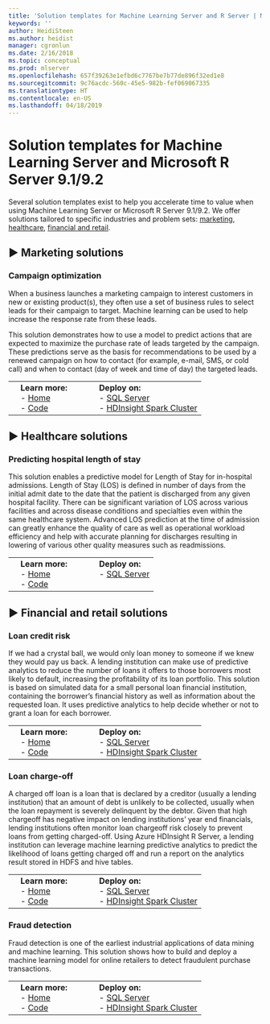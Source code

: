 ```yaml
---
title: 'Solution templates for Machine Learning Server and R Server | Machine Learning Server '
keywords: ''
author: HeidiSteen
ms.author: heidist
manager: cgronlun
ms.date: 2/16/2018
ms.topic: conceptual
ms.prod: mlserver
ms.openlocfilehash: 657f39263e1efbd6c7767be7b77de896f32ed1e8
ms.sourcegitcommit: 9c76acdc-560c-45e5-982b-fef069067335
ms.translationtype: HT
ms.contentlocale: en-US
ms.lasthandoff: 04/18/2019
---
```

# <a name="solution-templates-for-machine-learning-server-and-microsoft-r-server-9192"></a>Solution templates for Machine Learning Server and Microsoft R Server 9.1/9.2

Several solution templates exist to help you accelerate time to value when using Machine Learning Server or Microsoft R Server 9.1/9.2. We offer solutions tailored to specific industries and problem sets: [marketing](#marketing), [healthcare](#healthcare), [financial and retail](#financial).


<a name="marketing"></a> 

## <a name="9658-marketing-solutions"></a>&#9658; Marketing solutions 

### <a name="campaign-optimization"></a>Campaign optimization 

When a business launches a marketing campaign to interest customers in new or existing product(s), they often use a set of business rules to select leads for their campaign to target. Machine learning can be used to help increase the response rate from these leads. 
  
This solution demonstrates how to use a model to predict actions that are expected to maximize the purchase rate of leads targeted by the campaign. These predictions serve as the basis for recommendations to be used by a renewed campaign on how to contact (for example, e-mail, SMS, or cold call) and when to contact (day of week and time of day) the targeted leads.

||||
|---|----|--|
||**Learn more:**&nbsp;&nbsp;&nbsp;&nbsp;&nbsp;&nbsp;&nbsp;&nbsp;&nbsp;&nbsp;&nbsp;<br>- [Home](https://microsoft.github.io/r-server-campaign-optimization) <br>- [Code](https://github.com/Microsoft/r-server-campaign-optimization)|**Deploy on:**<br>- [SQL Server](https://aka.ms/campaignoptimization)<br>- [HDInsight Spark Cluster](https://aka.ms/campaign-hdi)|

<a name="healthcare"></a> 

## <a name="9658-healthcare-solutions"></a>&#9658; Healthcare solutions

### <a name="predicting-hospital-length-of-stay"></a>Predicting hospital length of stay

This solution enables a predictive model for Length of Stay for in-hospital admissions. Length of Stay (LOS) is defined in number of days from the initial admit date to the date that the patient is discharged from any given hospital facility. There can be significant variation of LOS across various facilities and across disease conditions and specialties even within the same healthcare system. Advanced LOS prediction at the time of admission can greatly enhance the quality of care as well as operational workload efficiency and help with accurate planning for discharges resulting in lowering of various other quality measures such as readmissions.

||||
|---|----|--|
||**Learn more:**&nbsp;&nbsp;&nbsp;&nbsp;&nbsp;&nbsp;&nbsp;&nbsp;&nbsp;&nbsp;&nbsp;<br>- [Home](https://microsoft.github.io/r-server-hospital-length-of-stay) <br>- [Code](https://github.com/Microsoft/r-server-hospital-length-of-stay)|**Deploy on:**<br>- [SQL Server](https://aka.ms/hospital-los)<br>&nbsp; |

<a name="financial"></a> 

## <a name="9658-financial-and-retail-solutions"></a>&#9658; Financial and retail solutions

### <a name="loan-credit-risk"></a>Loan credit risk

If we had a crystal ball, we would only loan money to someone if we knew they would pay us back. A lending institution can make use of predictive analytics to reduce the number of loans it offers to those borrowers most likely to default, increasing the profitability of its loan portfolio. This solution is based on simulated data for a small personal loan financial institution, containing the borrower’s financial history as well as information about the requested loan. It uses predictive analytics to help decide whether or not to grant a loan for each borrower.

||||
|---|----|--|
||**Learn more:**&nbsp;&nbsp;&nbsp;&nbsp;&nbsp;&nbsp;&nbsp;&nbsp;&nbsp;&nbsp;&nbsp;<br>- [Home](https://microsoft.github.io/r-server-loan-credit-risk/) <br>- [Code](https://github.com/Microsoft/r-server-loan-credit-risk)|**Deploy on:**<br>- [SQL Server](https://aka.ms/loan-credit-risk)<br>- [HDInsight Spark Cluster](https://aka.ms/loan-credit-risk-hdi)|

### <a name="loan-charge-off"></a>Loan charge-off

A charged off loan is a loan that is declared by a creditor (usually a lending institution) that an amount of debt is unlikely to be collected, usually when the loan repayment is severely delinquent by the debtor. Given that high chargeoff has negative impact on lending institutions’ year end financials, lending institutions often monitor loan chargeoff risk closely to prevent loans from getting charged-off. Using Azure HDInsight R Server, a lending institution can leverage machine learning predictive analytics to predict the likelihood of loans getting charged off and run a report on the analytics result stored in HDFS and hive tables.

||||
|---|----|--|
||**Learn more:**&nbsp;&nbsp;&nbsp;&nbsp;&nbsp;&nbsp;&nbsp;&nbsp;&nbsp;&nbsp;&nbsp;<br>- [Home](https://microsoft.github.io/r-server-loan-chargeoff) <br>- [Code](https://github.com/Microsoft/r-server-loan-chargeoff/)|**Deploy on:**<br>- [SQL Server](https://aka.ms/loanchargeoffsql)<br>- [HDInsight Spark Cluster](https://aka.ms/loanchargeoffhdi)|

### <a name="fraud-detection"></a>Fraud detection

Fraud detection is one of the earliest industrial applications of data mining and machine learning. This solution shows how to build and deploy a machine learning model for online retailers to detect fraudulent purchase transactions.

||||
|---|----|--|
||**Learn more:**&nbsp;&nbsp;&nbsp;&nbsp;&nbsp;&nbsp;&nbsp;&nbsp;&nbsp;&nbsp;&nbsp;<br>- [Home](https://microsoft.github.io/r-server-fraud-detection/) <br>- [Code](https://github.com/Microsoft/r-server-fraud-detection)|**Deploy on:**<br>- [SQL Server](https://aka.ms/fraud-detection)<br>- [HDInsight Spark Cluster](https://aka.ms/fraud-detectinon-hdi)|
